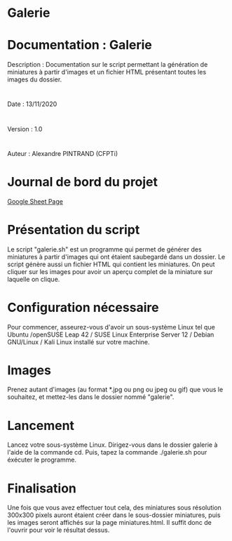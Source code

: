 # Galerie

#

# Documentation : Galerie
Description : Documentation sur le script permettant la génération de miniatures à partir d'images et un fichier HTML présentant toutes les images du dossier. 
#
Date : 13/11/2020
#
Version : 1.0
#
Auteur : Alexandre PINTRAND (CFPTi)

# Journal de bord du projet

[Google Sheet Page](https://docs.google.com/spreadsheets/d/1CEWMa8Q5Ntj9QwB1T5L3IaFpZ10Gf5WDBh646Vyu42I/edit?usp=sharing)

# Présentation du script

Le script "galerie.sh" est un programme qui permet de générer des miniatures à partir d'images qui ont étaient saubegardé dans un dossier. Le script génère aussi un fichier HTML qui contient les miniatures. On peut cliquer sur les images pour avoir un aperçu complet de la miniature sur laquelle on clique.

# Configuration nécessaire

Pour commencer, asseurez-vous d'avoir un sous-système Linux tel que Ubuntu /openSUSE Leap 42 / SUSE Linux Enterprise Server 12 / Debian GNU/Linux / Kali Linux installé sur votre machine.

# Images

Prenez autant d'images (au format *.jpg ou png ou jpeg ou gif) que vous le souhaitez, et mettez-les dans le dossier nommé "galerie".

# Lancement

Lancez votre sous-système Linux. Dirigez-vous dans le dossier galerie à l'aide de la commande cd. Puis, tapez la commande ./galerie.sh pour éxécuter le programme.

# Finalisation

Une fois que vous avez effectuer tout cela, des miniatures sous résolution 300x300 pixels auront étaient créer dans le sous-dossier miniatures, puis les images seront affichés sur la page miniatures.html. Il suffit donc de l'ouvrir pour voir le résultat dessus.
